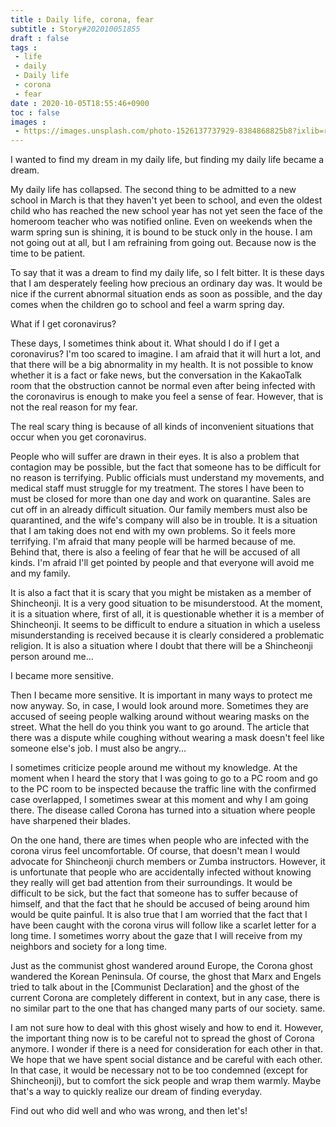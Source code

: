 ```yaml
---
title : Daily life, corona, fear
subtitle : Story#202010051855
draft : false
tags :
 - life
 - daily
 - Daily life
 - corona
 - fear
date : 2020-10-05T18:55:46+0900
toc : false
images : 
 - https://images.unsplash.com/photo-1526137737929-8384868825b8?ixlib=rb-1.2.1&q=80&fm=jpg&crop=entropy&cs=tinysrgb&w=1080&fit=max&ixid=eyJhcHBfaWQiOjE1NTU0OX0
---
```

I wanted to find my dream in my daily life, but finding my daily life became a dream.    

My daily life has collapsed. The second thing to be admitted to a new school in March is that they haven't yet been to school, and even the oldest child who has reached the new school year has not yet seen the face of the homeroom teacher who was notified online. Even on weekends when the warm spring sun is shining, it is bound to be stuck only in the house. I am not going out at all, but I am refraining from going out. Because now is the time to be patient.  

To say that it was a dream to find my daily life, so I felt bitter. It is these days that I am desperately feeling how precious an ordinary day was. It would be nice if the current abnormal situation ends as soon as possible, and the day comes when the children go to school and feel a warm spring day.  

What if I get coronavirus?  

These days, I sometimes think about it. What should I do if I get a coronavirus? I'm too scared to imagine. I am afraid that it will hurt a lot, and that there will be a big abnormality in my health. It is not possible to know whether it is a fact or fake news, but the conversation in the KakaoTalk room that the obstruction cannot be normal even after being infected with the coronavirus is enough to make you feel a sense of fear. However, that is not the real reason for my fear.  

The real scary thing is because of all kinds of inconvenient situations that occur when you get coronavirus.  

People who will suffer are drawn in their eyes. It is also a problem that contagion may be possible, but the fact that someone has to be difficult for no reason is terrifying. Public officials must understand my movements, and medical staff must struggle for my treatment. The stores I have been to must be closed for more than one day and work on quarantine. Sales are cut off in an already difficult situation. Our family members must also be quarantined, and the wife's company will also be in trouble. It is a situation that I am taking does not end with my own problems. So it feels more terrifying. I'm afraid that many people will be harmed because of me. Behind that, there is also a feeling of fear that he will be accused of all kinds. I'm afraid I'll get pointed by people and that everyone will avoid me and my family.  

It is also a fact that it is scary that you might be mistaken as a member of Shincheonji. It is a very good situation to be misunderstood. At the moment, it is a situation where, first of all, it is questionable whether it is a member of Shincheonji. It seems to be difficult to endure a situation in which a useless misunderstanding is received because it is clearly considered a problematic religion. It is also a situation where I doubt that there will be a Shincheonji person around me...  

I became more sensitive.  

Then I became more sensitive. It is important in many ways to protect me now anyway. So, in case, I would look around more. Sometimes they are accused of seeing people walking around without wearing masks on the street. What the hell do you think you want to go around. The article that there was a dispute while coughing without wearing a mask doesn't feel like someone else's job. I must also be angry...  

I sometimes criticize people around me without my knowledge. At the moment when I heard the story that I was going to go to a PC room and go to the PC room to be inspected because the traffic line with the confirmed case overlapped, I sometimes swear at this moment and why I am going there. The disease called Corona has turned into a situation where people have sharpened their blades.  

On the one hand, there are times when people who are infected with the corona virus feel uncomfortable. Of course, that doesn't mean I would advocate for Shincheonji church members or Zumba instructors. However, it is unfortunate that people who are accidentally infected without knowing they really will get bad attention from their surroundings. It would be difficult to be sick, but the fact that someone has to suffer because of himself, and that the fact that he should be accused of being around him would be quite painful. It is also true that I am worried that the fact that I have been caught with the corona virus will follow like a scarlet letter for a long time. I sometimes worry about the gaze that I will receive from my neighbors and society for a long time.  

Just as the communist ghost wandered around Europe, the Corona ghost wandered the Korean Peninsula. Of course, the ghost that Marx and Engels tried to talk about in the [Communist Declaration] and the ghost of the current Corona are completely different in context, but in any case, there is no similar part to the one that has changed many parts of our society. same.  

I am not sure how to deal with this ghost wisely and how to end it. However, the important thing now is to be careful not to spread the ghost of Corona anymore. I wonder if there is a need for consideration for each other in that. We hope that we have spent social distance and be careful with each other. In that case, it would be necessary not to be too condemned (except for Shincheonji), but to comfort the sick people and wrap them warmly. Maybe that's a way to quickly realize our dream of finding everyday.  

Find out who did well and who was wrong, and then let's!